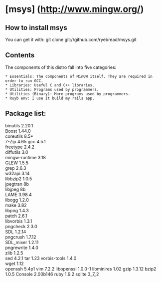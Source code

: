 [msys] (http://www.mingw.org/)
===============

How to install msys
--------------------
You can get it with:
    git clone git://github.com/ryebread/msys.git

Contents
----------
The components of this distro fall into five categories:

    * Essentials: The components of MinGW itself. They are required in order to run GCC.
    * Libraries: Useful C and C++ libraries.
    * Utilities: Programs used by programmers.
    * Utilities (Binary): More programs used by programmers. 
    * Ruyb env: I use it build my rails app.

Package list:
-------------
binutils 2.20.1 	
Boost 1.44.0 	
coreutils 8.5* 	
7-Zip 4.65
gcc 4.5.1 	
freetype 2.4.2 	
diffutils 3.0 	
mingw-runtime 3.18 	
GLEW 1.5.5 	
grep 2.6.3 	
w32api 3.14 	
libbzip2 1.0.5 	
jpegtran 8b 	
libjpeg 8b 	
LAME 3.98.4 	
libogg 1.2.0 	
make 3.82 	
libpng 1.4.3 	
patch 2.6.1 	
libvorbis 1.3.1 	
pngcheck 2.3.0 	
SDL 1.2.14 	
pngcrush 1.7.12 	
SDL_mixer 1.2.11 	
pngrewrite 1.4.0 	
zlib 1.2.5 	
sed 4.2.1
tar 1.23
vorbis-tools 1.4.0 	
wget 1.12 	
openssh 5.4p1
vim 7.2.2
libopenssl 1.0.0-1
libminires 1.02
gzip 1.3.12
bzip2 1.0.5
Console 2.00b146
ruby 1.9.2
sqlite 3_7_2
